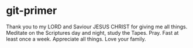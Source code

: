 # git-primer

Thank you to my LORD and Saviour JESUS CHRIST for giving me all things.
Meditate on the Scriptures day and night, study the Tapes.
Pray.
Fast at least once a week. 
Appreciate all things.
Love your family.